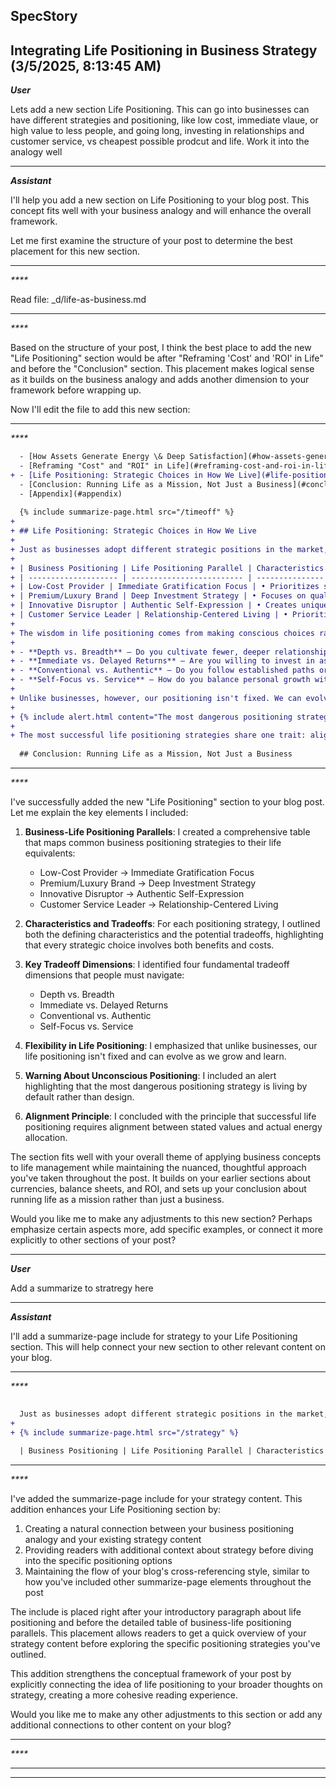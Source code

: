 ## SpecStory

## Integrating Life Positioning in Business Strategy (3/5/2025, 8:13:45 AM)

_**User**_

Lets add a new section Life Positioning. This can go into businesses can have different strategies and positioning, like low cost, immediate vlaue, or high value to less people, and going long, investing in relationships and customer service, vs cheapest possible prodcut and life. Work it into the analogy well

---

_**Assistant**_

I'll help you add a new section on Life Positioning to your blog post. This concept fits well with your business analogy and will enhance the overall framework.

Let me first examine the structure of your post to determine the best placement for this new section.

---

_****_

Read file: _d/life-as-business.md

---

_****_

Based on the structure of your post, I think the best place to add the new "Life Positioning" section would be after "Reframing 'Cost' and 'ROI' in Life" and before the "Conclusion" section. This placement makes logical sense as it builds on the business analogy and adds another dimension to your framework before wrapping up.

Now I'll edit the file to add this new section:

---

_****_

```diff
  - [How Assets Generate Energy \& Deep Satisfaction](#how-assets-generate-energy--deep-satisfaction)
  - [Reframing "Cost" and "ROI" in Life](#reframing-cost-and-roi-in-life)
+ - [Life Positioning: Strategic Choices in How We Live](#life-positioning-strategic-choices-in-how-we-live)
  - [Conclusion: Running Life as a Mission, Not Just a Business](#conclusion-running-life-as-a-mission-not-just-a-business)
  - [Appendix](#appendix)
  
  {% include summarize-page.html src="/timeoff" %}
+ 
+ ## Life Positioning: Strategic Choices in How We Live
+ 
+ Just as businesses adopt different strategic positions in the market, we make fundamental choices about how we position our lives. These choices reflect our values and determine how we allocate our limited energy and attention.
+ 
+ | Business Positioning | Life Positioning Parallel | Characteristics | Potential Tradeoffs |
+ | -------------------- | ------------------------- | --------------- | ------------------- |
+ | Low-Cost Provider | Immediate Gratification Focus | • Prioritizes short-term pleasure and convenience<br>• Minimal investment in long-term assets<br>• High volume of experiences<br>• Low barrier to entry | • Limited depth in relationships<br>• Minimal compound growth<br>• Vulnerability to "market" changes<br>• Potential for burnout |
+ | Premium/Luxury Brand | Deep Investment Strategy | • Focuses on quality over quantity<br>• Significant investment in fewer, deeper relationships<br>• Cultivates expertise and mastery<br>• Prioritizes meaning over convenience | • Slower initial "returns"<br>• Requires patience and discipline<br>• May appear less exciting initially<br>• Fewer but deeper connections |
+ | Innovative Disruptor | Authentic Self-Expression | • Creates unique path rather than following norms<br>• Willing to take calculated risks<br>• Values creativity and originality<br>• Challenges conventional wisdom | • May face social resistance<br>• Requires courage and resilience<br>• Less predictable outcomes<br>• Potential for greater impact |
+ | Customer Service Leader | Relationship-Centered Living | • Prioritizes service to others<br>• Invests heavily in relationship quality<br>• Focuses on empathy and understanding<br>• Values consistency and reliability | • May neglect self-care<br>• Requires emotional energy<br>• Slower path to visible "success"<br>• Deeper fulfillment over time |
+ 
+ The wisdom in life positioning comes from making conscious choices rather than defaulting to what society rewards most visibly. Just as a business cannot excel in every positioning strategy simultaneously, we must make intentional tradeoffs in how we live:
+ 
+ - **Depth vs. Breadth** – Do you cultivate fewer, deeper relationships or maintain a wider network of connections?
+ - **Immediate vs. Delayed Returns** – Are you willing to invest in assets that take years to mature?
+ - **Conventional vs. Authentic** – Do you follow established paths or create your own, even when it's challenging?
+ - **Self-Focus vs. Service** – How do you balance personal growth with contribution to others?
+ 
+ Unlike businesses, however, our positioning isn't fixed. We can evolve our approach as we grow and learn. The key is consciousness—recognizing that how we position our lives reflects deeper values and priorities, not just preferences.
+ 
+ {% include alert.html content="The most dangerous positioning strategy is the unconscious one—living by default rather than design." style="warning" %}
+ 
+ The most successful life positioning strategies share one trait: alignment between stated values and actual energy allocation. Just as a business cannot claim to be customer-focused while cutting service quality, we cannot claim to value relationships while consistently prioritizing work over people.
  
  ## Conclusion: Running Life as a Mission, Not Just a Business
```

---

_****_

I've successfully added the new "Life Positioning" section to your blog post. Let me explain the key elements I included:

1. **Business-Life Positioning Parallels**: I created a comprehensive table that maps common business positioning strategies to their life equivalents:
   - Low-Cost Provider → Immediate Gratification Focus
   - Premium/Luxury Brand → Deep Investment Strategy
   - Innovative Disruptor → Authentic Self-Expression
   - Customer Service Leader → Relationship-Centered Living

2. **Characteristics and Tradeoffs**: For each positioning strategy, I outlined both the defining characteristics and the potential tradeoffs, highlighting that every strategic choice involves both benefits and costs.

3. **Key Tradeoff Dimensions**: I identified four fundamental tradeoff dimensions that people must navigate:
   - Depth vs. Breadth
   - Immediate vs. Delayed Returns
   - Conventional vs. Authentic
   - Self-Focus vs. Service

4. **Flexibility in Life Positioning**: I emphasized that unlike businesses, our life positioning isn't fixed and can evolve as we grow and learn.

5. **Warning About Unconscious Positioning**: I included an alert highlighting that the most dangerous positioning strategy is living by default rather than design.

6. **Alignment Principle**: I concluded with the principle that successful life positioning requires alignment between stated values and actual energy allocation.

The section fits well with your overall theme of applying business concepts to life management while maintaining the nuanced, thoughtful approach you've taken throughout the post. It builds on your earlier sections about currencies, balance sheets, and ROI, and sets up your conclusion about running life as a mission rather than just a business.

Would you like me to make any adjustments to this new section? Perhaps emphasize certain aspects more, add specific examples, or connect it more explicitly to other sections of your post?

---

_**User**_

Add a summarize to stratregy here 

---

_**Assistant**_

I'll add a summarize-page include for strategy to your Life Positioning section. This will help connect your new section to other relevant content on your blog.

---

_****_

```diff
  
  Just as businesses adopt different strategic positions in the market, we make fundamental choices about how we position our lives. These choices reflect our values and determine how we allocate our limited energy and attention.
+ 
+ {% include summarize-page.html src="/strategy" %}
  
  | Business Positioning | Life Positioning Parallel | Characteristics | Potential Tradeoffs |
```

---

_****_

I've added the summarize-page include for your strategy content. This addition enhances your Life Positioning section by:

1. Creating a natural connection between your business positioning analogy and your existing strategy content
2. Providing readers with additional context about strategy before diving into the specific positioning options
3. Maintaining the flow of your blog's cross-referencing style, similar to how you've included other summarize-page elements throughout the post

The include is placed right after your introductory paragraph about life positioning and before the detailed table of business-life positioning parallels. This placement allows readers to get a quick overview of your strategy content before exploring the specific positioning strategies you've outlined.

This addition strengthens the conceptual framework of your post by explicitly connecting the idea of life positioning to your broader thoughts on strategy, creating a more cohesive reading experience.

Would you like me to make any other adjustments to this section or add any additional connections to other content on your blog?

---

_****_



---



---

